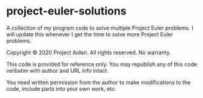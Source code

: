 # project-euler-solutions

A collection of my program code to solve multiple Project Euler problems. I will update this whenever I get the time to solve more Project Euler problems.

Copyright © 2020 Project Aidan. All rights reserved. No warranty.

This code is provided for reference only. You may republish any of this code verbatim with author and URL info intact.

You need written permission from the author to make modifications to the code, include parts into your own work, etc.
